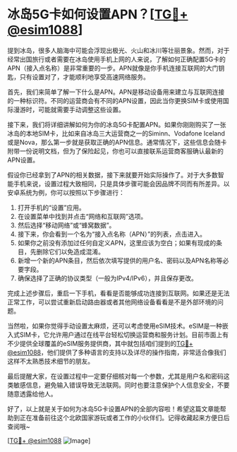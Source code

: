 # 冰岛5G卡如何设置APN？[[TG💪+ @esim1088](https://t.me/s/esim1088)]

提到冰岛，很多人脑海中可能会浮现出极光、火山和冰川等壮丽景象。然而，对于经常出国旅行或者需要在冰岛使用手机上网的人来说，了解如何正确配置5G卡的APN（接入点名称）是非常重要的一步。APN就像是你手机连接互联网的大门钥匙，只有设置对了，才能顺利地享受高速网络服务。

首先，我们来简单了解一下什么是APN。APN是移动设备用来建立与互联网连接的一种标识符。不同的运营商会有不同的APN设置，因此当你更换SIM卡或使用国际漫游时，可能就需要手动调整这些设置。

接下来，我们将详细讲解如何为你的冰岛5G卡配置APN。如果你刚刚购买了一张冰岛的本地SIM卡，比如来自冰岛三大运营商之一的Siminn、Vodafone Iceland或是Nova，那么第一步就是获取正确的APN信息。通常情况下，这些信息会随卡附带一份说明文档，但为了保险起见，你也可以直接联系运营商客服确认最新的APN设置。

假设你已经拿到了APN的相关数据，接下来就要开始实际操作了。对于大多数智能手机来说，设置过程大致相同，只是具体步骤可能会因品牌不同而有所差异。以安卓系统为例，你可以按照以下步骤进行：

1. 打开手机的“设置”应用。
2. 在设置菜单中找到并点击“网络和互联网”选项。
3. 然后选择“移动网络”或“蜂窝数据”。
4. 接下来，你会看到一个名为“接入点名称（APN）”的列表，点击进入。
5. 如果你之前没有添加过任何自定义APN，这里应该为空白；如果有现成的条目，先删除它们以免造成混淆。
6. 新增一个新的APN条目，然后依次填写提供的用户名、密码以及APN名称等必要字段。
7. 确保选择了正确的协议类型（一般为IPv4/IPv6），并且保存更改。

完成上述步骤后，重启一下手机，看看是否能够成功连接到互联网。如果还是无法正常工作，可以尝试重新启动路由器或者其他网络设备看看是不是外部环境的问题。

当然啦，如果你觉得手动设置太麻烦，还可以考虑使用eSIM技术。eSIM是一种嵌入式SIM卡，它允许用户通过在线平台轻松切换运营商和服务计划。目前市面上有不少提供全球覆盖的eSIM服务提供商，其中就包括咱们提到的[TG💪+ @esim1088](https://t.me/s/esim1088)，他们提供了多种语言的支持以及详尽的操作指南，非常适合像我们这样不太熟悉技术细节的朋友。

最后提醒大家，在设置过程中一定要仔细核对每一个参数，尤其是用户名和密码这类敏感信息，避免输入错误导致无法联网。同时也要注意保护个人信息安全，不要随意透露给他人。

好了，以上就是关于如何为冰岛5G卡设置APN的全部内容啦！希望这篇文章能帮助到正在准备前往这个北欧国家游玩或者工作的小伙伴们。记得收藏起来方便日后查阅哦~ 

[[TG💪+ @esim1088](https://t.me/s/esim1088) ![Image](https://i.postimg.cc/4NQfJmqS/Snipaste-2025-05-13-00-14-12.png)]